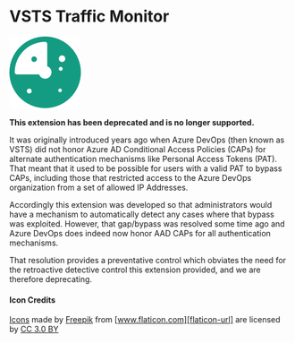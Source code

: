 # VSTS Traffic Monitor 
![logo][logo-image]  

**This extension has been deprecated and is no longer supported.**  

It was originally introduced years ago when Azure DevOps (then known as VSTS) did not honor Azure AD Conditional Access Policies (CAPs) for alternate authentication mechanisms like Personal Access Tokens (PAT). That meant that it used to be possible for users with a valid PAT to bypass CAPs, including those that restricted access to the Azure DevOps organization from a set of allowed IP Addresses.

Accordingly this extension was developed so that administrators would have a mechanism to automatically detect any cases where that bypass was exploited. However, that gap/bypass was resolved some time ago and Azure DevOps does indeed now honor AAD CAPs for all authentication mechanisms.

That resolution provides a preventative control which obviates the need for the retroactive detective control this extension provided, and we are therefore deprecating.

#### Icon Credits
[Icons][vsts-task-icons] made by [Freepik][icon-author-url] from [www.flaticon.com][flaticon-url] are licensed by [CC 3.0 BY][cc3-url]

[parent-generator-url]: https://github.com/swellaby/generator-swell
[logo-image]: docs/images/icons/task-swell-green-128.png

[contributingmd]: CONTRIBUTING.md
[extension-doc]: docs/VSTS-TASK.md
[vsts-marketplace-url]: https://marketplace.visualstudio.com/vsts
[icon-author-url]: http://www.freepik.com
[flaticon-url]: http://www.flaticon.com
[cc3-url]: http://creativecommons.org/licenses/by/3.0
[vsts-task-icons]: docs/images/icons
